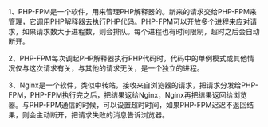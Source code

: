 1、PHP-FPM是一个软件，用来管理PHP解释器的。新来的请求交给PHP-FPM来管理，它调用PHP解释器去执行PHP代码。PHP-FPM可以开放多个进程来应对请求，如果请求数大于进程数，则会排队。每个进程也有时间限制，超时之后会自动断开。

2、PHP-FPM每次调起PHP解释器执行PHP代码时，代码中的单例模式或其他情况仅与这次请求有关，与其他的请求无关，是一个独立的进程。

3、Nginx是一个软件，类似中转站，接收来自浏览器的请求，把请求分发给PHP-FPM，PHP-FPM执行完之后，把结果返给Nginx，Nginx再把结果返回给浏览器。与PHP-FPM通信的时候，可以设置超时时间，如果PHP-FPM迟迟不返回结果，则会主动断开，把请求失败的消息告诉浏览器。



